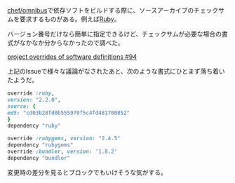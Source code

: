 

[chef/omnibus](https://github.com/chef/omnibus)で依存ソフトをビルドする際に、ソースアーカイブのチェックサムを要求するものがある。例えば[Ruby](https://github.com/chef/omnibus-software/blob/master/config/software/ruby.rb)。

バージョン番号だけなら簡単に指定できるけど、チェックサムが必要な場合の書式がなかなか分からなかったので調べた。

[project overrides of software definitions #94](https://github.com/chef/omnibus/pull/94)

上記のIssueで様々な議論がなされたあと、次のような書式にひとまず落ち着いたようだ。


```projects/mysoftware.rb
override :ruby,
version: "2.2.0",
source: {
md5: "cd03b28fd0b555970f5c4fd481700852"
}
dependency "ruby"

override :rubygems, version: "2.4.5"
dependency "rubygems"
override :bundler, version: '1.8.2'
dependency "bundler"
```

変更時の差分を見るとブロックでもいけそうな気がする。
